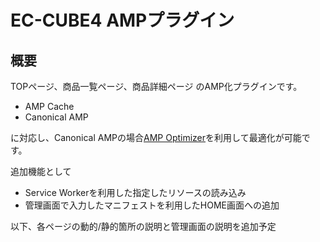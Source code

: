 # EC-CUBE4 AMPプラグイン

## 概要
TOPページ、商品一覧ページ、商品詳細ページ
のAMP化プラグインです。

- AMP Cache
- Canonical AMP

に対応し、Canonical AMPの場合[AMP Optimizer](https://github.com/ampproject/amp-toolbox/tree/master/packages/optimizer)を利用して最適化が可能です。

追加機能として
- Service Workerを利用した指定したリソースの読み込み
- 管理画面で入力したマニフェストを利用したHOME画面への追加


以下、各ページの動的/静的箇所の説明と管理画面の説明を追加予定